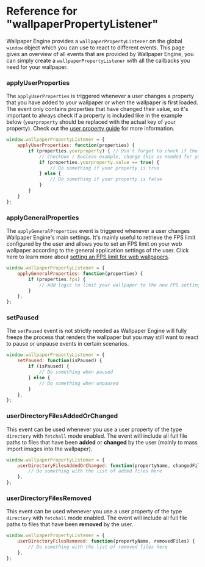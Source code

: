 # Reference for "wallpaperPropertyListener"

Wallpaper Engine provides a `wallpaperPropertyListener` on the global `window` object which you can use to react to different events. This page gives an overview of all events that are provided by Wallpaper Engine, you can simply create a `wallpaperPropertyListener` with all the callbacks you need for your wallpaper.

### applyUserProperties

The `applyUserProperties` is triggered whenever a user changes a property that you have added to your wallpaper or when the wallpaper is first loaded. The event only contains properties that have changed their value, so it's important to always check if a property is included like in the example below (`yourproperty` should be replaced with the actual key of your property). Check out the [user property guide](/web/customization/properties) for more information.

```js
window.wallpaperPropertyListener = {
    applyUserProperties: function(properties) {
        if (properties.yourproperty) { // Don't forget to check if the property is included in the event
            // Checkbox / boolean example, change this as needed for your property type
            if (properties.yourproperty.value == true) {
                // Do something if your property is true
            } else {
                // Do something if your property is false
            }
        }
    }
};
```

### applyGeneralProperties

The `applyGeneralProperties` event is triggered whenever a user changes Wallpaper Engine's main settings. It's mainly useful to retrieve the FPS limit configured by the user and allows you to set an FPS limit on your web wallpaper according to the general application settings of the user. Click here to learn more about [setting an FPS limit for web wallpapers](/web/performance/fps).

```js 
window.wallpaperPropertyListener = {
    applyGeneralProperties: function(properties) {
        if (properties.fps) {
            // Add logic to limit your wallpaper to the new FPS settings
        }
    },
};
```

### setPaused

The `setPaused` event is not strictly needed as Wallpaper Engine will fully freeze the process that renders the wallpaper but you may still want to react to pause or unpause events in certain scenarios.

```js
window.wallpaperPropertyListener = {
    setPaused: function(isPaused) {
        if (isPaused) {
            // Do something when paused
        } else {
            // Do something when unpaused
        }
    },
};
```

### userDirectoryFilesAddedOrChanged

This event can be used whenever you use a user property of the type `directory` with `fetchall` mode enabled. The event will include all full file paths to files that have been **added** or **changed** by the user (mainly to mass import images into the wallpaper).

```js
window.wallpaperPropertyListener = {
    userDirectoryFilesAddedOrChanged: function(propertyName, changedFiles) {
        // Do something with the list of added files here
    },
};
```

### userDirectoryFilesRemoved

This event can be used whenever you use a user property of the type `directory` with `fetchall` mode enabled. The event will include all full file paths to files that have been **removed** by the user.

```js
window.wallpaperPropertyListener = {
    userDirectoryFilesRemoved: function(propertyName, removedFiles) {
        // Do something with the list of removed files here
    },
};
```
